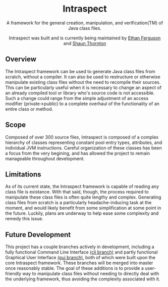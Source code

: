 <div align="center">

Intraspect
=====================

A framework for the general creation, manipulation, and verification(TM) of Java class files.

Intraspect was built and is currently being maintained by [Ethan Ferguson](https://github.com/ethanf108/) and [Shaun Thornton](https://github.com/homeworkhopper/)

</div>

## Overview

The Intraspect framework can be used to generate Java class files from scratch, without a compiler. It can also be used to restructure or otherwise manipulate existing class files without the need to recompile their sources. This can be particularly useful when it is necessary to change an aspect of an already compiled tool or library who's source code is not accessible. Such a change could range from the simple adjustment of an access modifier (private->public) to a complete overhaul of the functionality of an entire class or method.

## Scope

Composed of over 300 source files, Intraspect is composed of a complex hierarchy of classes representing constant pool entry types, attributes, and individual JVM instructions. Careful organization of these classes has been a focus from the very begining, and has allowed the project to remain manageable throughout development.

## Limitations

As of its current state, the Intraspect framework is capable of reading any class file is existance. With that said, though, the process required to manipulate these class files is often quite lengthy and complex. Generating class files from scratch is a particularly headache-inducing task at the moment, and would likely benefit from some simplification at some point in the future. Luckily, plans are underway to help ease some complexity and remedy this issue.

## Future Development

This project has a couple branches actively in development, including a fully functional Command Line Interface [(cli branch)](https://github.com/ethanf108/Intraspect/tree/cli) and partly functional Graphical User Interface [(gui branch)](https://github.com/ethanf108/Intraspect/tree/gui), both of which were built upon the core Intraspect framework. These branches will be merged into master once reasonably stable. The goal of these additions is to provide a user-friendly way to manipulate class files without needing to directly deal with the underlying framework, thus avoiding the complexity associated with it.
